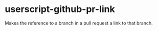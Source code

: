 # userscript-github-pr-link
Makes the reference to a branch in a pull request a link to that branch.
